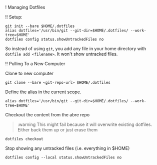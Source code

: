 ! Managing Dotfiles

!! Setup:

```
git init --bare $HOME/.dotfiles
alias dotfiles='/usr/bin/git --git-dir=$HOME/.dotfiles/ --work-tree=$HOME'
dotfiles config status.showUntrackedFiles no
```

So instead of using `git`, you add any file in your home directory with `dotfile add <filename>`. It won't show untracked files.

!! Pulling To a New Computer

Clone to new computer

```
git clone --bare <git-repo-url> $HOME/.dotfiles
```

Define the alias in the current scope. 


```
alias dotfiles='/usr/bin/git --git-dir=$HOME/.dotfiles/ --work-tree=$HOME'
```

Checkout the content from the abre repo

> :warning This might fail because it will overwrite existing dotfiles. Either back them up or just erase them

```
dotfiles checkout
```

Stop showing any untracked files (i.e. everything in $HOME)

```
dotfiles config --local status.showUntrackedFiles no
```



